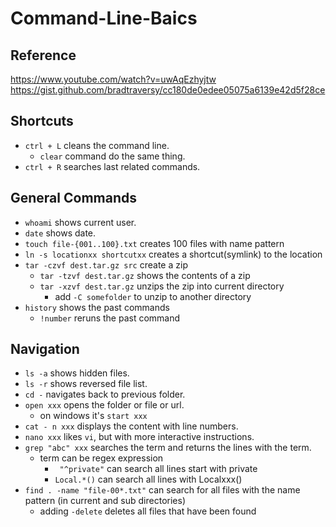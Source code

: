 # Command-Line-Baics
## Reference
https://www.youtube.com/watch?v=uwAqEzhyjtw
https://gist.github.com/bradtraversy/cc180de0edee05075a6139e42d5f28ce

## Shortcuts
- `ctrl + L`  cleans the command line.
    - `clear` command do the same thing.
- `ctrl + R`  searches last related commands.

## General Commands
- `whoami` shows current user.
- `date` shows date.
- `touch file-{001..100}.txt`  creates 100 files with name pattern
- `ln -s locationxx shortcutxx`  creates a shortcut(symlink) to the location
- `tar -czvf dest.tar.gz src` create a zip
    - `tar -tzvf dest.tar.gz`  shows the contents of a zip
    - `tar -xzvf dest.tar.gz` unzips the zip into current directory
        - add `-C somefolder` to unzip to another directory
- `history` shows the past commands
    - `!number` reruns the past command

## Navigation
- `ls -a` shows hidden files.
- `ls -r`  shows reversed file list.
- `cd -`  navigates back to previous folder.
- `open xxx`  opens the folder or file or url.
    - on windows it's `start xxx`
- `cat - n xxx`  displays the content with line numbers.
- `nano xxx`  likes `vi`, but with more interactive instructions.
- `grep "abc" xxx` searches the term and returns the lines with the term.
    - term can be regex expression
        - ` "^private"` can search all lines start with private
        - `Local.*()` can search all lines with Localxxx()
- `find . -name "file-00*.txt"` can search for all files with the name pattern (in current and sub directories)
    - adding `-delete` deletes all files that have been found
